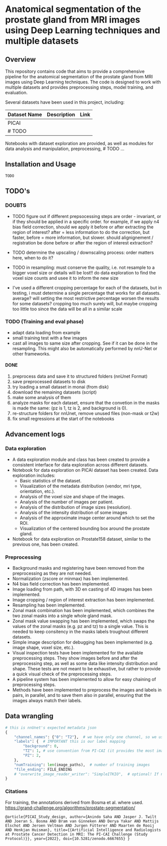 # Anatomical segmentation of the prostate gland from MRI images using Deep Learning techniques and multiple datasets

## Overview
This repository contains code that aims to provide a comprehensive pipeline for the anatomical segmentation of the prostate gland from MRI images using Deep Learning techniques. The code is designed to work with multiple datasets and provides preprocessing steps, model training, and evaluation.

Several datasets have been used in this project, including:

| Dataset Name | Description | Link |
|--------------|-------------|------|
| PICAI        |             |      |
| # TODO    |             |      |

Notebooks with dataset exploration are provided, as well as modules for data analysis and manipulation, preprocessing, # TODO ...

## Installation and Usage
    TODO

## TODO's

### DOUBTS

- TODO figure out if different prepsocessing steps are order - invariant,
or if they should be applied in a specific order.
for example, if we apply n4 bias field correction, should we apply it before or after
extracting the region of interest? after = less information to do the correction, but
faster, before = more information, but slower.
should alignignement / registration be done before or after the region of interest extraction?

- TODO determine the upscaling / downscaling process:
order matters here, when to do it?

- TODO in resampling: must conserve the quality, i.e. not resample to a bigger
voxel size or details will be lost!!
do data exploration to find the voxel size counts and usee it to inform the new size

- I've used a different cropping percentage for each of the datasets, but in testing, i must determine
 a single percentage that works for all datasets. average? will setting the most restrictive percentage
 worsen the results for some datasets? cropping too much surely will, but maybe cropping too little too since the data will be all in a similar scale

### TODO (Training and eval phase)

- adapt data loading from example
- small training test with a few images
- cast all images to same size after cropping. See if it can be done in the resampling. This might also be automatically performed by nnU-Net or other frameworks.

#### DONE
1. preprocess data and save it to structured folders (nnUnet Format)
1. save preprocessed datasets to disk
1. try loading a small dataset in monai (from disk)
1. download the remaining datasets (script)
2. make some analysis of them 
6. analyze masks for each dataset, ensure that the convetion in the masks is made the same: (pz is 1, tz is 2, and background is 0).
7. re-structure folders for nnUnet, remove unused files (non-mask or t2w)
8. fix small regressions at the start of the notebooks

## Advancement logs

### Data exploration
- A data exploration module and class has been created to provide a consistent interface for data exploration across different datasets.
- Notebook for data exploration on PICAI dataset has been created. Data exploration includes:
    - Basic statistics of the dataset.
    - Visualization of the metadata distribution (vendor, mri type, orientation, etc.).
    - Analysis of the voxel size and shape of the images.
    - Analysis of the number of images per patient.
    - Analysis of the distribution of image sizes (resolution).
    - Analysis of the intensity distribution of some images
    - Analysis of the approximate image center around which to set the ROI.
    - Visualization of the centered bounding box around the prostate gland.
- Notebook for data exploration on Prostate158 dataset, similar to the previous one, has been created.

### Preprocessing

- Background masks and registering have been removed from the preprocessing as they are not needed.
- Normalization (zscore or minmax) has ben implemented.
- N4 bias field correction has been implemented.
- Image loading from path, with 3D en casting of 4D images has been implemented.
- Image cropping / region of interest extraction has been implemented.
- Resampling has been implemented.
- Zonal mask combination has been implemented, which combines the two zonal masks into a single whole gland mask.
- Zonal mask value swapping has been implemented, which swaps the values of the zonal masks (e.g. pz and tz) to a single value. This is needed to keep consitency in the masks labels troughout different datasets.
- Simple image description for debugging has been implemented (e.g. image shape, voxel size, etc.).
- Visual inspection tests have been implemented for the available preprocessing steps. They show images before and after the preprocessing step, as well as some data like intensity distribution and shape. These tests are not meant to be exhaustive, but rather to provide a quick visual check of the preprocessing steps.
-  A pipeline system has been implemented to allow for easy chaining of preprocessing steps. 
- Methods have been implemented to preprocess the images and labels in pairs, in parallel, and to save them also in parallel, ensuring that the images always match their labels.


## Data wrangling

``` python
# this is nnUnet's expected metadata json
{
    "channel_names": {"0": "T2"},  # we have only one channel, so we use "0" as the key
    "labels": {  # IMPORTANT this is our label mapping
        "background": 0,
        "TZ": 1, # use convention from PI-CAI (it provides the most images)
        "PZ": 2,
    },
    "numTraining": len(image_paths),  # number of training images
    "file_ending": FILE_ENDING
    # "overwrite_image_reader_writer": "SimpleITKIO",  # optional! If not provided nnU-Net will automatically determine the ReaderWriter
}
```

### Citations

For training, the annotations derived from Bosma et al. where used.
https://grand-challenge.org/algorithms/prostate-segmentation/
```
@article{PICAI_Study_design, author={Anindo Saha AND Jasper J. Twilt AND Joeran S. Bosma AND Bram van Ginneken AND Derya Yakar AND Mattijs Elschot AND Jeroen Veltman AND Jurgen Fütterer AND Maarten de Rooij AND Henkjan Huisman}, title={{Artificial Intelligence and Radiologists at Prostate Cancer Detection in MRI: The PI-CAI Challenge (Study Protocol)}}, year={2022}, doi={10.5281/zenodo.6667655} }
```